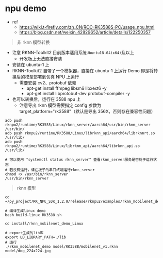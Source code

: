 # npu demo

-   ref
    -   https://wiki.t-firefly.com/zh_CN/ROC-RK3588S-PC/usage_npu.html
    -   https://blog.csdn.net/weixin_42829652/article/details/122250357

> 非 rknn 模型转换

-   注意 RKNN-Toolkit2 目前版本适用系统`Ubuntu18.04(x64)`及以上
    -   开发板上无法直接安装
-   安装在 ubuntu-1 上
-   RKNN-Toolkit2 自带了一个模拟器，直接在 ubuntu-1 上运行 Demo 即是将转换后的模型部署到仿真 NPU 上运行
    -   需要安装 cv2、protobuf 依赖
        -   apt-get install ffmpeg libsm6 libxext6 -y
        -   apt-get install libprotobuf-dev protobuf-compiler -y
-   也可以转换后，运行在 3588 npu 上
    -   注意导出 rknn 模型需要指定 config 参数为 target_platform="rk3588"（默认是导出 356X，否则存在兼容性问题）

```shell
adb push rknpu2/runtime/RK3588/Linux/rknn_server/aarch64/usr/bin/rknn_server /usr/bin/
adb push rknpu2/runtime/RK3588/Linux/librknn_api/aarch64/librknnrt.so /usr/lib/
adb push rknpu2/runtime/RK3588/Linux/librknn_api/aarch64/librknn_api.so /usr/lib/

# 可以使用 "systemctl status rknn_server" 查看rknn_server服务是否处于运行状态
# 若没有运行，请在板子的串口终端运行rknn_server
chmod +x /usr/bin/rknn_server
/usr/bin/rknn_server
```

> rknn 模型

```shell
cd ~/py_project/RK_NPU_SDK_1.2.0/release/rknpu2/examples/rknn_mobilenet_demo

# 编译生成linux demo
bash build-linux_RK3588.sh

cd install/rknn_mobilenet_demo_Linux

# export生成的lib库
export LD_LIBRARY_PATH=./lib
# 运行
./rknn_mobilenet_demo model/RK3588/mobilenet_v1.rknn model/dog_224x224.jpg
```
